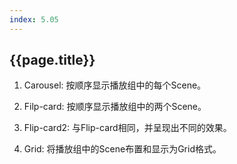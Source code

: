 ```yaml
---
index: 5.05
---
```

## {{page.title}}

1. Carousel: 按顺序显示播放组中的每个Scene。

1. Filp-card: 按顺序显示播放组中的两个Scene。

1. Flip-card2: 与Flip-card相同，并呈现出不同的效果。

1. Grid: 将播放组中的Scene布置和显示为Grid格式。
